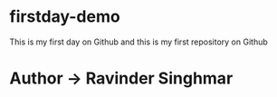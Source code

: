 # firstday-demo
This is my first day on Github and this is my first repository on Github
# Author -> Ravinder Singhmar
